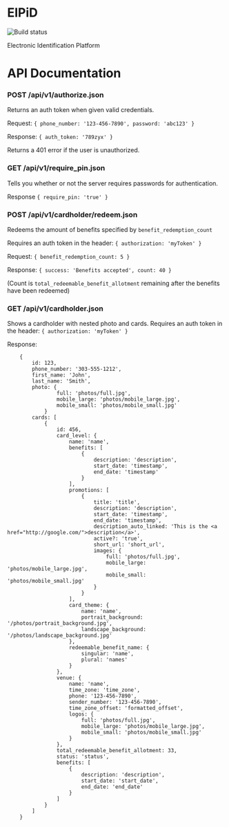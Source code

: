 # EIPiD
![Build status](https://circleci.com/gh/quickleft/eipid-server.png?circle-token=2d51cac0cfa3e656353ff6601becc4de346e8c9d)

Electronic Identification Platform

API Documentation
=================

### POST /api/v1/authorize.json
Returns an auth token when given valid credentials.

Request: `{ phone_number: '123-456-7890', password: 'abc123' }`

Response: `{ auth_token: '789zyx' }`

Returns a 401 error if the user is unauthorized.

### GET /api/v1/require_pin.json
Tells you whether or not the server requires passwords for authentication.

Response `{ require_pin: 'true' }`

### POST /api/v1/cardholder/redeem.json
Redeems the amount of benefits specified by `benefit_redemption_count`

Requires an auth token in the header: `{ authorization: 'myToken' }`

Request: `{ benefit_redemption_count: 5 }`

Response: `{ success: 'Benefits accepted', count: 40 }`

(Count is `total_redeemable_benefit_allotment` remaining after the benefits have been redeemed)

### GET /api/v1/cardholder.json
Shows a cardholder with nested photo and cards. Requires an auth token in the header: `{ authorization: 'myToken' }`

Response:

        {
            id: 123,
            phone_number: '303-555-1212',
            first_name: 'John',
            last_name: 'Smith',
            photo: {
                    full: 'photos/full.jpg',
                    mobile_large: 'photos/mobile_large.jpg',
                    mobile_small: 'photos/mobile_small.jpg'
                }
            cards: [
                {
                    id: 456,
                    card_level: {
                        name: 'name',
                        benefits: [
                            {
                                description: 'description',
                                start_date: 'timestamp',
                                end_date: 'timestamp'
                            }
                        ],
                        promotions: [
                            {
                                title: 'title',
                                description: 'description',
                                start_date: 'timestamp',
                                end_date: 'timestamp',
                                description_auto_linked: 'This is the <a href="http://google.com/">description</a>',
                                active?: 'true',
                                short_url: 'short_url',
                                images: {
                                    full: 'photos/full.jpg',
                                    mobile_large: 'photos/mobile_large.jpg',
                                    mobile_small: 'photos/mobile_small.jpg'
                                }
                            }
                        ],
                        card_theme: {
                            name: 'name',
                            portrait_background: '/photos/portrait_background.jpg',
                            landscape_background: '/photos/landscape_background.jpg'
                        },
                        redeemable_benefit_name: {
                            singular: 'name',
                            plural: 'names'
                        }
                    },
                    venue: {
                        name: 'name',
                        time_zone: 'time_zone',
                        phone: '123-456-7890',
                        sender_number: '123-456-7890',
                        time_zone_offset: 'formatted_offset',
                        logos: {
                            full: 'photos/full.jpg',
                            mobile_large: 'photos/mobile_large.jpg',
                            mobile_small: 'photos/mobile_small.jpg'
                        }
                    },
                    total_redeemable_benefit_allotment: 33,
                    status: 'status',
                    benefits: [
                        {
                            description: 'description',
                            start_date: 'start_date',
                            end_date: 'end_date'
                        }
                    ]
                }
            ]
        }
